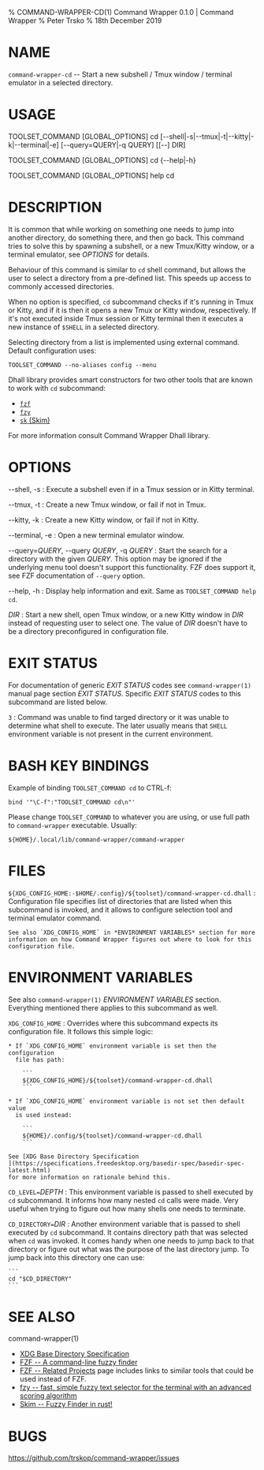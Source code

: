 % COMMAND-WRAPPER-CD(1) Command Wrapper 0.1.0 | Command Wrapper
% Peter Trsko
% 18th December 2019


# NAME

`command-wrapper-cd` -- Start a new subshell / Tmux window / terminal emulator
in a selected directory.


# USAGE

TOOLSET\_COMMAND \[GLOBAL\_OPTIONS] cd
\[\--shell|-s|\--tmux|-t|\--kitty|-k|\--terminal|-e] \[\--query=QUERY|-q QUERY]
\[\[\--] DIR]

TOOLSET\_COMMAND \[GLOBAL\_OPTIONS] cd {\--help|-h}

TOOLSET\_COMMAND \[GLOBAL\_OPTIONS] help cd


# DESCRIPTION

It is common that while working on something one needs to jump into another
directory, do something there, and then go back.  This command tries to solve
this by spawning a subshell, or a new Tmux/Kitty window, or a terminal
emulator, see *OPTIONS* for details.

Behaviour of this command is similar to `cd` shell command, but allows the user
to select a directory from a pre-defined list.  This speeds up access to
commonly accessed directories.

When no option is specified, `cd` subcommand checks if it's running in Tmux or
Kitty, and if it is then it opens a new Tmux or Kitty window, respectively.  If
it's not executed inside Tmux session or Kitty terminal then it executes a new
instance of `$SHELL` in a selected directory.

Selecting directory from a list is implemented using external command.  Default
configuration uses:

```
TOOLSET_COMMAND --no-aliases config --menu
```

Dhall library provides smart constructors for two other tools that are known
to work with `cd` subcommand:

* [`fzf`](https://github.com/junegunn/fzf)
* [`fzy`](https://github.com/jhawthorn/fzy)
* [`sk` (Skim)](https://github.com/lotabout/skim)

For more information consult Command Wrapper Dhall library.


# OPTIONS

\--shell, -s
:   Execute a subshell even if in a Tmux session or in Kitty terminal.

\--tmux, -t
:   Create a new Tmux window, or fail if not in Tmux.

\--kitty, -k
:   Create a new Kitty window, or fail if not in Kitty.

\--terminal, -e
:   Open a new terminal emulator window.

\--query=*QUERY*, \--query *QUERY*, -q *QUERY*
:  Start the search for a directory with the given *QUERY*.  This option may be
   ignored if the underlying menu tool doesn't support this functionality.  FZF
   does support it, see FZF documentation of `--query` option.

\--help, -h
:   Display help information and exit.  Same as `TOOLSET_COMMAND help cd`.

*DIR*
:   Start a new shell, open Tmux window, or a new Kitty window in *DIR* instead
    of requesting user to select one.  The value of *DIR* doesn't have to be a
    directory preconfigured in configuration file.


# EXIT STATUS

For documentation of generic *EXIT STATUS* codes see `command-wrapper(1)`
manual page section *EXIT STATUS*.  Specific *EXIT STATUS* codes to this subcommand
are listed below.

`3`
:  Command was unable to find targed directory or it was unable to determine
   what shell to execute.  The later usually means that `SHELL` environment
   variable is not present in the current environment.


# BASH KEY BINDINGS

Example of binding `TOOLSET_COMMAND cd` to CTRL-f:

```
bind '"\C-f":"TOOLSET_COMMAND cd\n"'
```

Please change `TOOLSET_COMMAND` to whatever you are using, or use full path to
`command-wrapper` executable.  Usually:

```
${HOME}/.local/lib/command-wrapper/command-wrapper
```


# FILES

`${XDG_CONFIG_HOME:-$HOME/.config}/${toolset}/command-wrapper-cd.dhall`
:   Configuration file specifies list of directories that are listed when this
    subcommand is invoked, and it allows to configure selection tool and
    terminal emulator command.

    See also `XDG_CONFIG_HOME` in *ENVIRONMENT VARIABLES* section for more
    information on how Command Wrapper figures out where to look for this
    configuration file.


# ENVIRONMENT VARIABLES

See also `command-wrapper(1)` *ENVIRONMENT VARIABLES* section.  Everything
mentioned there applies to this subcommand as well.

`XDG_CONFIG_HOME`
:   Overrides where this subcommand expects its configuration file.  It follows
    this simple logic:

    * If `XDG_CONFIG_HOME` environment variable is set then the configuration
      file has path:

        ```
        ${XDG_CONFIG_HOME}/${toolset}/command-wrapper-cd.dhall
        ```

    * If `XDG_CONFIG_HOME` environment variable is not set then default value
      is used instead:

        ```
        ${HOME}/.config/${toolset}/command-wrapper-cd.dhall
        ```

    See [XDG Base Directory Specification
    ](https://specifications.freedesktop.org/basedir-spec/basedir-spec-latest.html)
    for more information on rationale behind this.

`CD_LEVEL=`*DEPTH*
:   This environment variable is passed to shell executed by `cd` subcommand.
    It informs how many nested `cd` calls were made.  Very useful when trying
    to figure out how many shells one needs to terminate.

`CD_DIRECTORY=`*DIR*
:   Another environment variable that is passed to shell executed by `cd`
    subcommand.  It contains directory path that was selected when `cd` was
    invoked.  It comes handy when one needs to jump back to that directory or
    figure out what was the purpose of the last directory jump.  To jump back
    into this directory one can use:

    ```
    cd "$CD_DIRECTORY"
    ```


# SEE ALSO

command-wrapper(1)

* [XDG Base Directory Specification
  ](https://specifications.freedesktop.org/basedir-spec/basedir-spec-latest.html)
* [FZF -- A command-line fuzzy finder](https://github.com/junegunn/fzf)
* [FZF -- Related Projects](https://github.com/junegunn/fzf/wiki/Related-projects)
  page includes links to similar tools that could be used instead of FZF.
* [fzy -- fast, simple fuzzy text selector for the terminal with an advanced
  scoring algorithm](https://github.com/jhawthorn/fzy)
* [Skim -- Fuzzy Finder in rust!](https://github.com/lotabout/skim)


# BUGS

<https://github.com/trskop/command-wrapper/issues>
